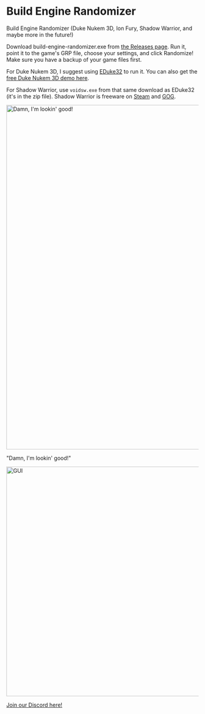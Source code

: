 # Build Engine Randomizer
Build Engine Randomizer (Duke Nukem 3D, Ion Fury, Shadow Warrior, and maybe more in the future!)

Download build-engine-randomizer.exe from [the Releases page](https://github.com/Die4Ever/build-engine-randomizer/releases). Run it, point it to the game's GRP file, choose your settings, and click Randomize! Make sure you have a backup of your game files first.

For Duke Nukem 3D, I suggest using [EDuke32](https://dukeworld.com/eduke32/eduke32_current.zip) to run it. You can also get the [free Duke Nukem 3D demo here](https://dukeworld.duke4.net/2001-current/rtcm/duke3d-shareware/3dduke13SW.zip).

For Shadow Warrior, use `voidsw.exe` from that same download as EDuke32 (it's in the zip file). Shadow Warrior is freeware on [Steam](https://store.steampowered.com/app/238070/Shadow_Warrior_Classic_1997/) and [GOG](https://www.gog.com/game/shadow_warrior_complete).

<img src="https://user-images.githubusercontent.com/30947252/178213934-88e4ef31-89b5-484e-839a-a50f5f88d00f.png" alt="Damn, I'm lookin' good!" width="900"/>

"Damn, I'm lookin' good!"

<img src="https://user-images.githubusercontent.com/30947252/178561957-52ca09dc-143a-4125-bd22-c5695b1b62bf.png" alt="GUI" width="600"/>

[Join our Discord here!](https://discord.gg/QwjnYWhKsY)
